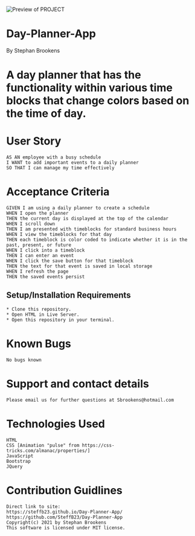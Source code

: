 ![Preview of PROJECT](assets\images\Preview.gif)

# Day-Planner-App  
By Stephan Brookens

# A day planner that has the functionality within various time blocks that change colors based on the time of day.

# User Story

```
AS AN employee with a busy schedule
I WANT to add important events to a daily planner
SO THAT I can manage my time effectively
```

# Acceptance Criteria

```
GIVEN I am using a daily planner to create a schedule
WHEN I open the planner
THEN the current day is displayed at the top of the calendar
WHEN I scroll down
THEN I am presented with timeblocks for standard business hours
WHEN I view the timeblocks for that day
THEN each timeblock is color coded to indicate whether it is in the past, present, or future
WHEN I click into a timeblock
THEN I can enter an event
WHEN I click the save button for that timeblock
THEN the text for that event is saved in local storage
WHEN I refresh the page
THEN the saved events persist
```
## Setup/Installation Requirements
```
* Clone this repository.
* Open HTML in Live Server.
* Open this repository in your terminal.
```
# Known Bugs
```
No bugs known
```
# Support and contact details
```
Please email us for further questions at Sbrookens@hotmail.com
```
# Technologies Used
```
HTML
CSS [Animation "pulse" from https://css-tricks.com/almanac/properties/]
JavaScript
Bootstrap
JQuery
```
# Contribution Guidlines
``` 
Direct link to site:
https://steffb23.github.io/Day-Planner-App/
https://github.com/SteffB23/Day-Planner-App
Copyright(c) 2021 by Stephan Brookens
This software is licensed under MIT license.
```